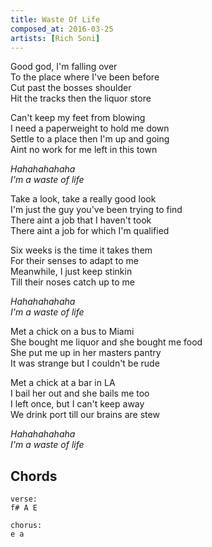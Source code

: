 ```yaml
---
title: Waste Of Life
composed_at: 2016-03-25
artists: [Rich Soni]
---
```


Good god, I'm falling over  
To the place where I've been before  
Cut past the bosses shoulder  
Hit the tracks then the liquor store  

Can't keep my feet from blowing  
I need a paperweight to hold me down  
Settle to a place then I'm up and going  
Aint no work for me left in this town  

*Hahahahahaha*  
*I'm a waste of life*  

Take a look, take a really good look  
I'm just the guy you've been trying to find  
There aint a job that I haven't took  
There aint a job for which I'm qualified  

Six weeks is the time it takes them  
For their senses to adapt to me  
Meanwhile, I just keep stinkin  
Till their noses catch up to me  

*Hahahahahaha*  
*I'm a waste of life*  

Met a chick on a bus to Miami  
She bought me liquor and she bought me food  
She put me up in her masters pantry  
It was strange but I couldn't be rude  

Met a chick at a bar in LA  
I bail her out and she bails me too  
I left once, but I can't keep away  
We drink port till our brains are stew  

*Hahahahahaha*  
*I'm a waste of life*  

## Chords

```
verse:
f# A E

chorus:
e a
```
